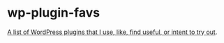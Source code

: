 wp-plugin-favs
==============

[A list of WordPress plugins that I use, like, find useful, or intent to try out](http://bonny.github.io/wp-plugin-favs/).


